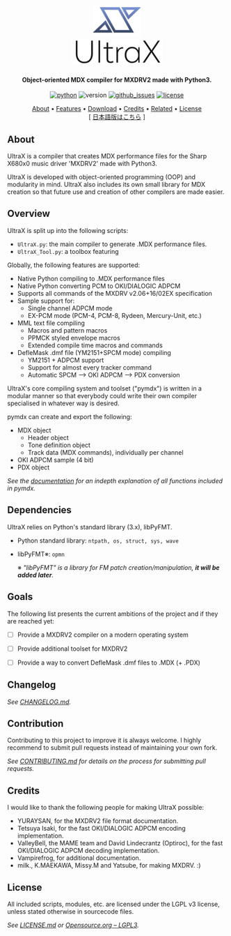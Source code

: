 
<h1 align="center">
    <a href="#">
        <img src=".\doc\rsrc\img\UltraX_Logo_temp2.png" alt="UltraX_logo" width="110"></a>
    <br>
    <a href="#">
        <img src=".\doc\rsrc\img\ultrax_text.png" alt="UltraX" width="210"></a>
    <br>
</h1>

<h4 align="center">
    Object-oriented MDX compiler for MXDRV2 made with Python3.
</h4>

<p align="center">
    <a href="https://www.python.org/">
        <img src="https://img.shields.io/badge/python-3.5 | 3.6 | 3.7-blue.svg?style=flat-square"
            alt="python"></a>
    <img src="https://img.shields.io/badge/version-v0.1_(incomplete)-red.svg?style=flat-square"
        alt="version">
    <a href="https://github.com/DeltaRazero/UltraX/issues">
        <img src="https://img.shields.io/github/issues/deltarazero/UltraX.svg?style=flat-square"
            alt="github_issues"></a>
    <a href="https://opensource.org/licenses/LGPL-3.0">
        <img src="https://img.shields.io/badge/license-LGPL_v3-blue.svg?style=flat-square"
            alt="license"></a>
</p>

<p align="center">
    <a href="#about">About</a> •
    <a href="#features">Features</a> •
    <a href="#download">Download</a> •
    <a href="#credits">Credits</a> •
    <a href="#related">Related</a> •
    <a href="#license">License</a>
    <br/>
    [ <a href="https://github.com/DeltaRazero/UltraX/blob/master/README_JP.md">日本語版はこちら</a> ]
</p>


## About

UltraX is a compiler that creates MDX performance files for the Sharp X680x0 music driver 'MXDRV2' made with Python3. 

UltraX is developed with object-oriented programming (OOP) and modularity in mind. UltraX also includes its own small library for MDX creation so that future use and creation of other compilers are made easier.


## Overview

UltraX is split up into the following scripts:
- `UltraX.py`: the main compiler to generate .MDX performance files.
- `UltraX_Tool.py`: a toolbox featuring 


Globally, the following features are supported:
- Native Python compiling to .MDX performance files
- Native Python converting PCM to OKI/DIALOGIC ADPCM
- Supports all commands of the MXDRV v2.06+16/02EX specification
- Sample support for:
    - Single channel ADPCM mode
    - EX-PCM mode (PCM-4, PCM-8, Rydeen, Mercury-Unit, etc.)
- MML text file compiling
    - Macros and pattern macros
    - PPMCK styled envelope macros
    - Extended compile time macros and commands
- DefleMask .dmf file (YM2151+SPCM mode) compiling
    - YM2151 + ADPCM support
    - Support for almost every tracker command
    - Automatic SPCM --> OKI ADPCM --> PDX conversion

UltraX's core compiling system and toolset ("pymdx") is written in a modular manner so that everybody could write their own compiler specialised in whatever way is desired.

pymdx can create and export the following:
- MDX object
    - Header object
    - Tone definition object
    - Track data (MDX commands), individually per channel
- OKI ADPCM sample (4 bit)
- PDX object

*See the [documentation](#) for an indepth explanation of all functions included in pymdx.*


## Dependencies

UltraX relies on Python's standard library (3.x), libPyFMT.
* Python standard library:
`ntpath, os, struct, sys, wave`

* libPyFMT※:
`opmn`

    ※ *"libPyFMT" is a library for FM patch creation/manipulation, **it will be added later**.*


## Goals

The following list presents the current ambitions of the project and if they are reached yet:

- [ ] Provide a MXDRV2 compiler on a modern operating system
- [ ] Provide additional toolset for MXDRV2
- [ ] Provide a way to convert DefleMask .dmf files to .MDX (+ .PDX)


## Changelog

*See [CHANGELOG.md](#).* 


## Contribution

Contributing to this project to improve it is always welcome. I highly recommend to submit pull requests instead of maintaining your own fork.

*See [CONTRIBUTING.md](#) for details on the process for submitting pull requests.*


## Credits

I would like to thank the following people for making UltraX possible:

- YURAYSAN, for the MXDRV2 file format documentation.
- Tetsuya Isaki, for the fast OKI/DIALOGIC ADPCM encoding implementation.
- ValleyBell, the MAME team and David Lindecrantz (Optiroc), for the fast OKI/DIALOGIC ADPCM decoding implementation.
- Vampirefrog, for additional documentation.
- milk., K.MAEKAWA, Missy.M and Yatsube, for making MXDRV. :)


## License

All included scripts, modules, etc. are licensed under the LGPL v3 license, unless stated otherwise in sourcecode files.

*See [LICENSE.md](#) or [Opensource.org – LGPL3](https://opensource.org/licenses/LGPL-3.0).*

&nbsp;
